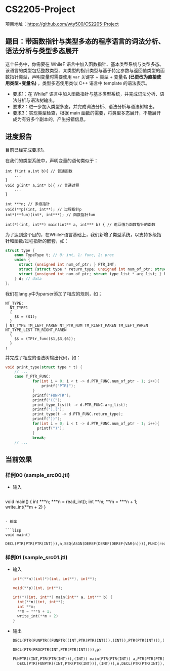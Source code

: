 # CS2205-Project

项目地址：https://github.com/wty500/CS2205-Project

## 题目：带函数指针与类型多态的程序语言的词法分析、语法分析与类型多态展开

这个任务中，你需要在 WhileF 语言中加入函数指针、基本类型系统与类型多态。该语言的类型包括整数类型、某类型的指针类型与基于特定参数与返回值类型的函数指针类型，声明变量时需要使用 `var` 关键字 + 类型 + 变量名 **(已更改为直接使用类型+变量名)** ，类型多态使用类似 C++ 语言中 template 的语法表示。
- 要求1：在 WhileF 语言中加入函数指针与基本类型系统，并完成词法分析、语法分析与语法树输出。
- 要求2：进一步加入类型多态，并完成词法分析、语法分析与语法树输出。
- 要求3：实现类型检查，根据 main 函数的需要，将类型多态展开，不能展开成为有穷多个副本的，产生报错信息。

## 进度报告

目前已经完成要求1。

在我们的类型系统中，声明变量的语句类似于：

```
int f(int a,int b){ // 普通函数
	...
}
void g(int* a,int* b){ // 普通过程
	...
}

int ***n; // 多级指针
void(**p)(int, int**); // 过程指针p
int*(**fun)(int*, int***); // 函数指针fun

int(*)(int, int**) main(int** a, int*** b) { // 返回值为函数指针的函数
```



为了达到这个目的，在WhileF语言基础上，我们新增了类型系统，以支持多级指针和函数/过程指针的嵌套，如：

```c
struct type {
    enum TypeType t; // 0: int, 1: func, 2: proc
    union {
      struct {unsigned int num_of_ptr; } PTR_INT;
      struct {struct type * return_type; unsigned int num_of_ptr; struct type_list * arg_list; } PTR_FUNC;
      struct {unsigned int num_of_ptr; struct type_list * arg_list; } PTR_PROC;
    } d; // data
};
```

我们在lang.y中为parser添加了相应的规则，如；

```
NT_TYPE:
  NT_TYPE1
  {
    $$ = ($1);
  }
| NT_TYPE TM_LEFT_PAREN NT_PTR_NUM TM_RIGHT_PAREN TM_LEFT_PAREN NT_TYPE_LIST TM_RIGHT_PAREN
  {
    $$ = (TPtr_func($1,$3,$6));
  }
;
```

并完成了相应的语法树输出代码，如：

```C
void print_type(struct type * t) {
    // ...
    case T_PTR_FUNC:
            for(int i = 0; i < t -> d.PTR_FUNC.num_of_ptr - 1; i++){
                printf("PTR(");
            }
            printf("FUNPTR");
            printf("((");
            print_type_list(t -> d.PTR_FUNC.arg_list);
            printf("),(");
            print_type(t -> d.PTR_FUNC.return_type);
            printf("))");
            for(int i = 0; i < t -> d.PTR_FUNC.num_of_ptr - 1; i++){
              printf(")");
            }
            break;
    // ...
```

## 当前效果

### 样例00 (sample_src00.jtl)

- 输入

  ```C
void main() {
  int ***n;
  ***n = read_int();
  int **m;
  **m = ***n + 1;
  write_int(**m + 2)
}
  ```

- 输出

  ```lisp
void main()
   DECL(PTR(PTR(PTR(INT))),n,SEQ(ASGN(DEREF(DEREF(DEREF(VAR(n)))),FUNC(read_int)),DECL(PTR(PTR(INT)),m,SEQ(ASGN(DEREF(DEREF(VAR(m))),PLUS(DEREF(DEREF(DEREF(VAR(n)))),CONST(1))),PROC(write_int,PLUS(DEREF(DEREF(VAR(m))),CONST(2)))))))
  ```

  

  ### 样例01 (sample_src01.jtl)

- 输入

  ```c
  int*(**n)(int(*)(int, int**), int**);
  
  void(**p)(int, int**);
  
  int(*)(int, int**) main(int** a, int*** b) {
    int(**n)(int, int**);
    int **m;
    **m = ***n + 1;
    write_int(**m + 2)
  }
  
  ```
  
- 输出

  ```lisp
  DECL(PTR(FUNPTR((FUNPTR((INT,PTR(PTR(INT))),(INT)),PTR(PTR(INT))),(PTR(INT)))),n)
  
  DECL(PTR(PROCPTR(INT,PTR(PTR(INT)))),p)
  
  FUNPTR((INT,PTR(PTR(INT))),(INT)) main(PTR(PTR(INT)) a,PTR(PTR(PTR(INT))) b)
    DECL(PTR(FUNPTR((INT,PTR(PTR(INT))),(INT))),n,DECL(PTR(PTR(INT)),m,SEQ(ASGN(DEREF(DEREF(VAR(m))),PLUS(DEREF(DEREF(DEREF(VAR(n)))),CONST(1))),PROC(write_int,PLUS(DEREF(DEREF(VAR(m))),CONST(2))))))
  ```

  